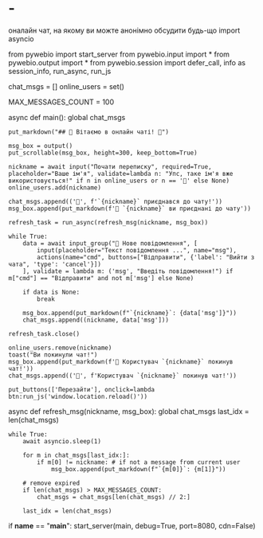 # -
оналайн чат, на якому ви можте анонімно обсудити будь-що
import asyncio

from pywebio import start_server
from pywebio.input import *
from pywebio.output import *
from pywebio.session import defer_call, info as session_info, run_async, run_js

chat_msgs = []
online_users = set()

MAX_MESSAGES_COUNT = 100

async def main():
    global chat_msgs
    
    put_markdown("## 💬 Вітаємо в онлайн чаті! 💬")

    msg_box = output()
    put_scrollable(msg_box, height=300, keep_bottom=True)

    nickname = await input("Почати переписку", required=True, placeholder="Ваше ім'я", validate=lambda n: "Упс, таке ім'я вже використовується!" if n in online_users or n == '📢' else None)
    online_users.add(nickname)

    chat_msgs.append(('📢', f'`{nickname}` приєднався до чату!'))
    msg_box.append(put_markdown(f'📢 `{nickname}` ви приєднані до чату'))

    refresh_task = run_async(refresh_msg(nickname, msg_box))

    while True:
        data = await input_group("💬 Нове повідомлення", [
            input(placeholder="Текст повідомлення ...", name="msg"),
            actions(name="cmd", buttons=["Відправити", {'label': "Вийти з чата", 'type': 'cancel'}])
        ], validate = lambda m: ('msg', "Введіть повідомлення!") if m["cmd"] == "Відправити" and not m['msg'] else None)

        if data is None:
            break

        msg_box.append(put_markdown(f"`{nickname}`: {data['msg']}"))
        chat_msgs.append((nickname, data['msg']))

    refresh_task.close()

    online_users.remove(nickname)
    toast("Ви покинули чат!")
    msg_box.append(put_markdown(f'📢 Користувач `{nickname}` покинув чат!'))
    chat_msgs.append(('📢', f'Користувач `{nickname}` покинув чат!'))

    put_buttons(['Перезайти'], onclick=lambda btn:run_js('window.location.reload()'))

async def refresh_msg(nickname, msg_box):
    global chat_msgs
    last_idx = len(chat_msgs)

    while True:
        await asyncio.sleep(1)
        
        for m in chat_msgs[last_idx:]:
            if m[0] != nickname: # if not a message from current user
                msg_box.append(put_markdown(f"`{m[0]}`: {m[1]}"))
        
        # remove expired
        if len(chat_msgs) > MAX_MESSAGES_COUNT:
            chat_msgs = chat_msgs[len(chat_msgs) // 2:]
        
        last_idx = len(chat_msgs)

if __name__ == "__main__":
    start_server(main, debug=True, port=8080, cdn=False)
